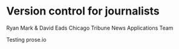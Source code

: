 # Version control for journalists

Ryan Mark & David Eads
Chicago Tribune News Applications Team

Testing prose.io